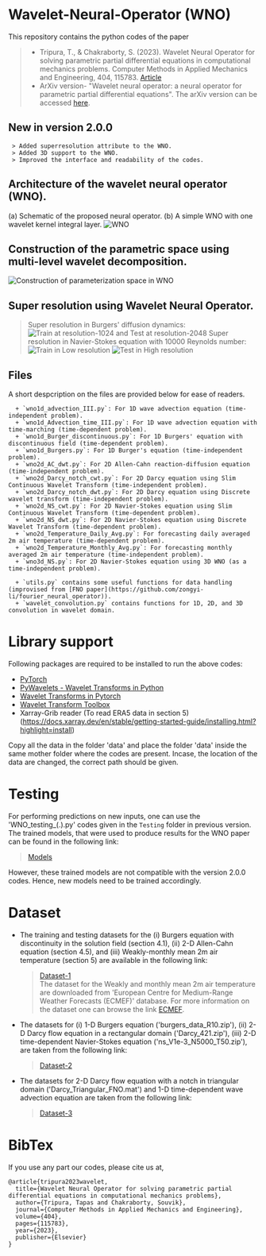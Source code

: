 # Wavelet-Neural-Operator (WNO)
This repository contains the python codes of the paper 
  > + Tripura, T., & Chakraborty, S. (2023). Wavelet Neural Operator for solving parametric partial differential equations in computational mechanics problems. Computer Methods in Applied Mechanics and Engineering, 404, 115783. [Article](https://doi.org/10.1016/j.cma.2022.115783)
  > + ArXiv version- "Wavelet neural operator: a neural operator for parametric partial differential equations". The arXiv version can be accessed [here](https://arxiv.org/abs/2205.02191).

## New in version 2.0.0
```
 > Added superresolution attribute to the WNO.
 > Added 3D support to the WNO.
 > Improved the interface and readability of the codes.
```

## Architecture of the wavelet neural operator (WNO). 
(a) Schematic of the proposed neural operator. (b) A simple WNO with one wavelet kernel integral layer. 
![WNO](/Github_page_images/WNN.png)

## Construction of the parametric space using multi-level wavelet decomposition.
![Construction of parameterization space in WNO](/Github_page_images/WNN_parameter.png)

## Super resolution using Wavelet Neural Operator.
  > Super resolution in Burgers' diffusion dynamics:
  ![Train at resolution-1024 and Test at resolution-2048](/Github_page_images/Burgers_prediction.png)
  > Super resolution in Navier-Stokes equation with 10000 Reynolds number:
  ![Train in Low resolution](/Github_page_images/Animation_ns_64_3d_1e-4.gif)
  ![Test in High resolution](/Github_page_images/Animation_ns_256_3d_1e-4.gif)

## Files
A short despcription on the files are provided below for ease of readers.
```
  + `wno1d_advection_III.py`: For 1D wave advection equation (time-independent problem).
  + `wno1d_Advection_time_III.py`: For 1D wave advection equation with time-marching (time-dependent problem).
  + `wno1d_Burger_discontinuous.py`: For 1D Burgers' equation with discontinuous field (time-dependent problem).
  + `wno1d_Burgers.py`: For 1D Burger's equation (time-independent problem).
  + `wno2d_AC_dwt.py`: For 2D Allen-Cahn reaction-diffusion equation (time-independent problem).
  + `wno2d_Darcy_notch_cwt.py`: For 2D Darcy equation using Slim Continuous Wavelet Transform (time-independent problem).
  + `wno2d_Darcy_notch_dwt.py`: For 2D Darcy equation using Discrete wavelet transform (time-independent problem).
  + `wno2d_NS_cwt.py`: For 2D Navier-Stokes equation using Slim Continuous Wavelet Transform (time-dependent problem).
  + `wno2d_NS_dwt.py`: For 2D Navier-Stokes equation using Discrete Wavelet Transform (time-dependent problem).
  + `wno2d_Temperature_Daily_Avg.py`: For forecasting daily averaged 2m air temperature (time-dependent problem).
  + `wno2d_Temperature_Monthly_Avg.py`: For forecasting monthly averaged 2m air temperature (time-independent problem).
  + `wno3d_NS.py`: For 2D Navier-Stokes equation using 3D WNO (as a time-independent problem).
  
  + `utils.py` contains some useful functions for data handling (improvised from [FNO paper](https://github.com/zongyi-li/fourier_neural_operator)).
  + `wavelet_convolution.py` contains functions for 1D, 2D, and 3D convolution in wavelet domain.
```

# Library support
Following packages are required to be installed to run the above codes:
  + [PyTorch](https://pytorch.org/)
  + [PyWavelets - Wavelet Transforms in Python](https://pywavelets.readthedocs.io/en/latest/)
  + [Wavelet Transforms in Pytorch](https://github.com/fbcotter/pytorch_wavelets)
  + [Wavelet Transform Toolbox](https://github.com/v0lta/PyTorch-Wavelet-Toolbox)
  + Xarray-Grib reader (To read ERA5 data in section 5)(https://docs.xarray.dev/en/stable/getting-started-guide/installing.html?highlight=install)

Copy all the data in the folder 'data' and place the folder 'data' inside the same mother folder where the codes are present.	Incase, the location of the data are changed, the correct path should be given.

# Testing
For performing predictions on new inputs, one can use the 'WNO_testing_(.).py' codes given in the `Testing` folder in previous version. The trained models, that were used to produce results for the WNO paper can be found in the following link:
  > [Models](https://drive.google.com/drive/folders/1scfrpChQ1wqFu8VAyieoSrdgHYCbrT6T?usp=sharing)

However, these trained models are not compatible with the version 2.0.0 codes. Hence, new models need to be trained accordingly.

# Dataset
  + The training and testing datasets for the (i) Burgers equation with discontinuity in the solution field (section 4.1), (ii) 2-D Allen-Cahn equation (section 4.5), and (iii) Weakly-monthly mean 2m air temperature (section 5) are available in the following link:
    > [Dataset-1](https://drive.google.com/drive/folders/1scfrpChQ1wqFu8VAyieoSrdgHYCbrT6T?usp=sharing) \
The dataset for the Weakly and monthly mean 2m air temperature are downloaded from 'European Centre for Medium-Range Weather Forecasts (ECMEF)' database. For more information on the dataset one can browse the link 
    [ECMEF](https://www.ecmwf.int/en/forecasts/datasets/browse-reanalysis-datasets).
  + The datasets for (i) 1-D Burgers equation ('burgers_data_R10.zip'), (ii) 2-D Darcy flow equation in a rectangular domain ('Darcy_421.zip'), (iii) 2-D time-dependent Navier-Stokes equation ('ns_V1e-3_N5000_T50.zip'), are taken from the following link:
    > [Dataset-2](https://drive.google.com/drive/folders/1UnbQh2WWc6knEHbLn-ZaXrKUZhp7pjt-)
  + The datasets for 2-D Darcy flow equation with a notch in triangular domain ('Darcy_Triangular_FNO.mat') and 1-D time-dependent wave advection equation are taken from the following link:
    > [Dataset-3](https://github.com/lu-group/deeponet-fno/tree/main/data)

# BibTex
If you use any part our codes, please cite us at,
```
@article{tripura2023wavelet,
  title={Wavelet Neural Operator for solving parametric partial differential equations in computational mechanics problems},
  author={Tripura, Tapas and Chakraborty, Souvik},
  journal={Computer Methods in Applied Mechanics and Engineering},
  volume={404},
  pages={115783},
  year={2023},
  publisher={Elsevier}
}
```
